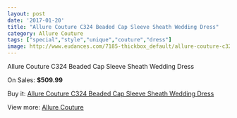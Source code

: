 ```yaml
---
layout: post
date: '2017-01-20'
title: "Allure Couture C324 Beaded Cap Sleeve Sheath Wedding Dress"
category: Allure Couture
tags: ["special","style","unique","couture","dress"]
image: http://www.eudances.com/7185-thickbox_default/allure-couture-c324-beaded-cap-sleeve-sheath-wedding-dress.jpg
---
```

Allure Couture C324 Beaded Cap Sleeve Sheath Wedding Dress

On Sales: **$509.99**
<a href="https://www.eudances.com/en/allure-couture/2595-allure-couture-c324-beaded-cap-sleeve-sheath-wedding-dress.html"><amp-img layout="responsive" width="600" height="600" src="//www.eudances.com/7185-thickbox_default/allure-couture-c324-beaded-cap-sleeve-sheath-wedding-dress.jpg" alt="Allure Couture C324 Beaded Cap Sleeve Sheath Wedding Dress 0" /></a>
<a href="https://www.eudances.com/en/allure-couture/2595-allure-couture-c324-beaded-cap-sleeve-sheath-wedding-dress.html"><amp-img layout="responsive" width="600" height="600" src="//www.eudances.com/7189-thickbox_default/allure-couture-c324-beaded-cap-sleeve-sheath-wedding-dress.jpg" alt="Allure Couture C324 Beaded Cap Sleeve Sheath Wedding Dress 1" /></a>
<a href="https://www.eudances.com/en/allure-couture/2595-allure-couture-c324-beaded-cap-sleeve-sheath-wedding-dress.html"><amp-img layout="responsive" width="600" height="600" src="//www.eudances.com/7188-thickbox_default/allure-couture-c324-beaded-cap-sleeve-sheath-wedding-dress.jpg" alt="Allure Couture C324 Beaded Cap Sleeve Sheath Wedding Dress 2" /></a>
<a href="https://www.eudances.com/en/allure-couture/2595-allure-couture-c324-beaded-cap-sleeve-sheath-wedding-dress.html"><amp-img layout="responsive" width="600" height="600" src="//www.eudances.com/7187-thickbox_default/allure-couture-c324-beaded-cap-sleeve-sheath-wedding-dress.jpg" alt="Allure Couture C324 Beaded Cap Sleeve Sheath Wedding Dress 3" /></a>
<a href="https://www.eudances.com/en/allure-couture/2595-allure-couture-c324-beaded-cap-sleeve-sheath-wedding-dress.html"><amp-img layout="responsive" width="600" height="600" src="//www.eudances.com/7186-thickbox_default/allure-couture-c324-beaded-cap-sleeve-sheath-wedding-dress.jpg" alt="Allure Couture C324 Beaded Cap Sleeve Sheath Wedding Dress 4" /></a>

Buy it: [Allure Couture C324 Beaded Cap Sleeve Sheath Wedding Dress](https://www.eudances.com/en/allure-couture/2595-allure-couture-c324-beaded-cap-sleeve-sheath-wedding-dress.html "Allure Couture C324 Beaded Cap Sleeve Sheath Wedding Dress")

View more: [Allure Couture](https://www.eudances.com/en/37-allure-couture "Allure Couture")